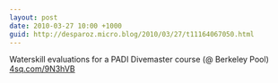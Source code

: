 ```yaml
---
layout: post
date: 2010-03-27 10:00 +1000
guid: http://desparoz.micro.blog/2010/03/27/t11164067050.html
---
```

Waterskill evaluations for a PADI Divemaster course (@ Berkeley Pool) [4sq.com/9N3hVB](http://4sq.com/9N3hVB)

